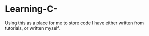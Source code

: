 # Learning-C-
Using this as a place for me to store code I have either written from tutorials, or written myself.
